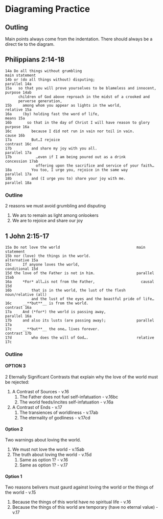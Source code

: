 # Diagraming Practice

## Outling

Main points always come from the indentation. There should always be a direct tie to the diagram. 

## Philippians 2:14-18

```
14a Do all things without grumbling                                   main statement
14b or (do all things without) disputing;                             parallel 14a
15a   so that you will prove yourselves to be blameless and innocent, purpose 14ab
      children of God above reproach in the midst of a crooked and
      perverse generation, 
15b     among whom you appear as lights in the world,                 relative 15a
16a     (by) holding fast the word of life,                           means 15a 
16b       so that in the day of Christ I will have reason to glory    purpose 16a
16c         because I did not run in vain nor toil in vain.           cause 16b
17a         But…I rejoice                                             contrast 16c
17b         and share my joy with you all.                            parallel 17a
17b           …even if I am being poured out as a drink               concession 17ab
              offering upon the sacrifice and service of your faith…
18a         You too, I urge you, rejoice in the same way              parallel 17a
18b         and (I urge you to) share your joy with me.               parallel 18a
```

### Outline

2 reasons we must avoid grumbling and disputing

1. We ars to remain as light among onlookers
1. We are to rejoice and share our joy

## 1 John 2:15-17

```
15a Do not love the world                                   main statement
15b nor (love) the things in the world.                     alternative 15a
15c     If anyone loves the world,                          conditional 15d
15d the love of the Father is not in him.                   parallel 15ab
16a     *For* all…is not from the Father,                     causal  15d
16b         that is in the world, the lust of the flesh     noun/relative (all)
            and the lust of the eyes and the boastful pride of life…
16c     __**but**__ is from the world.                              contrast 16a
17a     And (*for*) the world is passing away, ​​​​​​​​                     parallel 16a
17b     and also its lusts (are passing away);              parallel 17a
17c     __**but**__ the one… lives forever.                         contrast 17b
17d         who does the will of God….                      relative 17c 
```

### Outline

#### OPTION 3

2 Eternally Significant Contrasts that explain why the love of the world must be rejected:
1. A Contrast of Sources - v.16
    1. The Father does not fuel self-infatuation - v.16bc
    1. The world feeds/incites self-infatuation - v.16a
1. A Contrast of Ends - v.17
    1. The transiences of worldliness - v.17ab
    1. The eternality of godliness - v.17cd

#### Option 2

Two warnings about loving the world. 

1. We must not love the world - v.15ab
1. The truth about loving the world - v.15d 
    1. Same as option 1? - v.16
    1. Same as option 1? - v.17

#### Option 1

Two reasons belivers must gaurd against loving the world or the things of the world - v.15

1. Because the things of this world have no spiritual life - v.16
1. Because the things of this world are temporary (have no eternal value) - v.17
